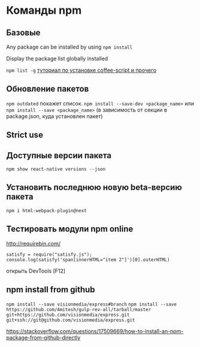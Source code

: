 # Команды npm

## Базовые

Any package can be installed by using
`npm install`

Display the package list globally installed

`npm list -g`
[туториал по установке coffee-script и прочего](http://julienrenaux.fr/2013/05/16/how-to-install-node-js-coffeescript-less-and-uglify-js-on-ubuntu/)

## Обновление пакетов

`npm outdated` покажет список.
`npm install --save-dev <package_name>` или `npm install --save <package_name>` (в зависимость от секции в package.json, куда установлен пакет)

## Strict use

## Доступные версии пакета

`npm show react-native versions --json`

## Установить последнюю новую beta-версию пакета

`npm i html-webpack-plugin@next`

## Тестировать модули npm online

http://requirebin.com/

```
satisfy = require("satisfy.js");
console.log(satisfy('span[innerHTML="item 2"]')[0].outerHTML)
```

открыть DevTools [F12]

## npm install from github

`npm install --save visionmedia/express#branch`
`npm install --save https://github.com/Amitesh/gulp-rev-all/tarball/master`
`git+https://github.com/visionmedia/express.git`
`git+ssh://git@github.com/visionmedia/express.git`

https://stackoverflow.com/questions/17509669/how-to-install-an-npm-package-from-github-directly
